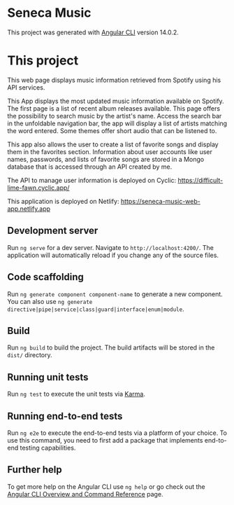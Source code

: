 # Seneca Music

This project was generated with [Angular CLI](https://github.com/angular/angular-cli) version 14.0.2.

# This project

This web page displays music information retrieved from Spotify using his API services.

This App displays the most updated music information available on Spotify. The first page is a list of recent album releases available. This page offers the possibility to search music by the artist's name. Access the search bar in the unfoldable navigation bar, the app will display a list of artists matching the word entered. Some themes offer short audio that can be listened to. 

This app also allows the user to create a list of favorite songs and display them in the favorites section. Information about user accounts like user names, passwords, and lists of favorite songs are stored in a Mongo database that is accessed through an API created by me. 

The API to manage user information is deployed on Cyclic:  https://difficult-lime-fawn.cyclic.app/

This application is deployed on Netlify:  https://seneca-music-web-app.netlify.app

## Development server

Run `ng serve` for a dev server. Navigate to `http://localhost:4200/`. The application will automatically reload if you change any of the source files.

## Code scaffolding

Run `ng generate component component-name` to generate a new component. You can also use `ng generate directive|pipe|service|class|guard|interface|enum|module`.

## Build

Run `ng build` to build the project. The build artifacts will be stored in the `dist/` directory.

## Running unit tests

Run `ng test` to execute the unit tests via [Karma](https://karma-runner.github.io).

## Running end-to-end tests

Run `ng e2e` to execute the end-to-end tests via a platform of your choice. To use this command, you need to first add a package that implements end-to-end testing capabilities.

## Further help

To get more help on the Angular CLI use `ng help` or go check out the [Angular CLI Overview and Command Reference](https://angular.io/cli) page.
